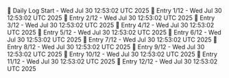 📅 Daily Log Start - Wed Jul 30 12:53:02 UTC 2025
📌 Entry 1/12 - Wed Jul 30 12:53:02 UTC 2025
📌 Entry 2/12 - Wed Jul 30 12:53:02 UTC 2025
📌 Entry 3/12 - Wed Jul 30 12:53:02 UTC 2025
📌 Entry 4/12 - Wed Jul 30 12:53:02 UTC 2025
📌 Entry 5/12 - Wed Jul 30 12:53:02 UTC 2025
📌 Entry 6/12 - Wed Jul 30 12:53:02 UTC 2025
📌 Entry 7/12 - Wed Jul 30 12:53:02 UTC 2025
📌 Entry 8/12 - Wed Jul 30 12:53:02 UTC 2025
📌 Entry 9/12 - Wed Jul 30 12:53:02 UTC 2025
📌 Entry 10/12 - Wed Jul 30 12:53:02 UTC 2025
📌 Entry 11/12 - Wed Jul 30 12:53:02 UTC 2025
📌 Entry 12/12 - Wed Jul 30 12:53:02 UTC 2025
